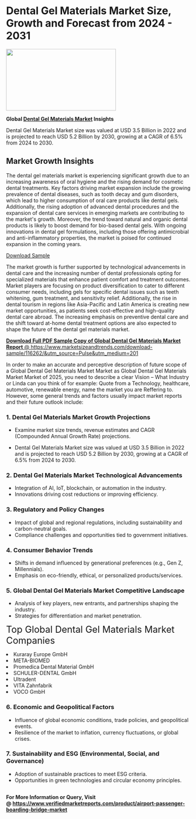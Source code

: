 <H1>Dental Gel Materials Market Size, Growth and Forecast from 2024 - 2031</H1><img class="aligncenter size-medium wp-image-584254" src="https://thirdeyenews.in/wp-content/uploads/2024/09/Global-Market-Research-300x168.jpeg" alt="" width="300" height="168" /><p><strong>Global&nbsp;<a href="https://www.marketsizeandtrends.com/download-sample/116262/&amp;utm_source=Pulse&amp;utm_medium=201">Dental Gel Materials Market</a> Insights</strong></p><p>Dental Gel Materials Market size was valued at USD 3.5 Billion in 2022 and is projected to reach USD 5.2 Billion by 2030, growing at a CAGR of 6.5% from 2024 to 2030.</p><p><h2>Market Growth Insights</h2> <p>The dental gel materials market is experiencing significant growth due to an increasing awareness of oral hygiene and the rising demand for cosmetic dental treatments. Key factors driving market expansion include the growing prevalence of dental diseases, such as tooth decay and gum disorders, which lead to higher consumption of oral care products like dental gels. Additionally, the rising adoption of advanced dental procedures and the expansion of dental care services in emerging markets are contributing to the market's growth. Moreover, the trend toward natural and organic dental products is likely to boost demand for bio-based dental gels. With ongoing innovations in dental gel formulations, including those offering antimicrobial and anti-inflammatory properties, the market is poised for continued expansion in the coming years.</p> <p><a href="#">Download Sample</a></p> <p>The market growth is further supported by technological advancements in dental care and the increasing number of dental professionals opting for specialized materials that enhance patient comfort and treatment outcomes. Market players are focusing on product diversification to cater to different consumer needs, including gels for specific dental issues such as teeth whitening, gum treatment, and sensitivity relief. Additionally, the rise in dental tourism in regions like Asia-Pacific and Latin America is creating new market opportunities, as patients seek cost-effective and high-quality dental care abroad. The increasing emphasis on preventive dental care and the shift toward at-home dental treatment options are also expected to shape the future of the dental gel materials market.</p> <p><a href="#"></p><p><span class=""><strong>Download Full PDF Sample Copy of Global Dental Gel Materials Market Report</strong> @ <a href="https://www.marketsizeandtrends.com/download-sample/116262/&amp;utm_source=Pulse&amp;utm_medium=201" target="_blank">https://www.marketsizeandtrends.com/download-sample/116262/&amp;utm_source=Pulse&amp;utm_medium=201</a></span></p><p>In order to make an accurate and perceptive description of future scope of a Global&nbsp;Dental Gel Materials Market Market as Global&nbsp;Dental Gel Materials Market Market of 2025, you need to describe a clear Vision &ndash; What Industry or Linda can you think of for example: Quote from a Technology, healthcare, automotive, renewable energy, name the market you are Reffering to. However, some general trends and factors usually impact market reports and their future outlook include:</p><h3>1.&nbsp;<strong>Dental Gel Materials Market Growth Projections</strong></h3><ul><li>Examine market size trends, revenue estimates and CAGR (Compounded Annual Growth Rate) projections.</li><li><p>Dental Gel Materials Market size was valued at USD 3.5 Billion in 2022 and is projected to reach USD 5.2 Billion by 2030, growing at a CAGR of 6.5% from 2024 to 2030.</p></li></ul><h3>2.&nbsp;<strong>Dental Gel Materials Market Technological Advancements</strong></h3><ul><li>Integration of AI, IoT, blockchain, or automation in the industry.</li><li>Innovations driving cost reductions or improving efficiency.</li></ul><h3>3.&nbsp;<strong>Regulatory and Policy Changes</strong></h3><ul><li>Impact of global and regional regulations, including sustainability and carbon-neutral goals.</li><li>Compliance challenges and opportunities tied to government initiatives.</li></ul><h3>4.&nbsp;<strong>Consumer Behavior Trends</strong></h3><ul><li>Shifts in demand influenced by generational preferences (e.g., Gen Z, Millennials).</li><li>Emphasis on eco-friendly, ethical, or personalized products/services.</li></ul><h3>5.&nbsp;<strong>Global Dental Gel Materials Market Competitive Landscape</strong></h3><ul><li>Analysis of key players, new entrants, and partnerships shaping the industry.</li><li>Strategies for differentiation and market penetration.</li></ul><p data-pm-slice="1 1 []"><span style="color: inherit; font-family: inherit; font-size: 25px;">Top Global Dental Gel Materials Market Companies</span></p><div class="" data-test-id=""><p><li>Kuraray Europe GmbH</li><li> META-BIOMED</li><li> Promedica Dental Material GmbH</li><li> SCHULER-DENTAL GmbH</li><li> Ultradent</li><li> VITA Zahnfabrik</li><li> VOCO GmbH</li></p></div><h3>6.&nbsp;<strong>Economic and Geopolitical Factors</strong></h3><ul><li>Influence of global economic conditions, trade policies, and geopolitical events.</li><li>Resilience of the market to inflation, currency fluctuations, or global crises.</li></ul><h3>7.&nbsp;<strong>Sustainability and ESG (Environmental, Social, and Governance)</strong></h3><ul><li>Adoption of sustainable practices to meet ESG criteria.</li><li>Opportunities in green technologies and circular economy principles.</li></ul><h2><strong style="font-size: 14px;">For More Information or Query, Visit @&nbsp;</strong><a style="background-color: #ffffff; font-size: 14px;" href="https://www.marketsizeandtrends.com/report/dental-gel-materials-market/" target="_blank">https://www.verifiedmarketreports.com/product/airport-passenger-boarding-bridge-market</a></h2>
